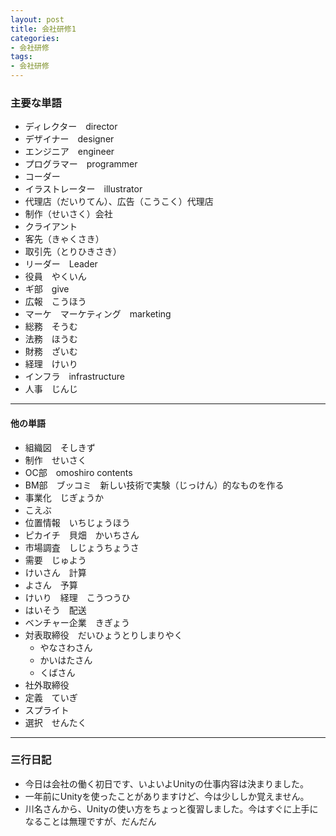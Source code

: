 ```yaml
---
layout: post
title: 会社研修1
categories:
- 会社研修
tags:
- 会社研修
---
```

### 主要な単語
* ディレクター　director
* デザイナー　designer
* エンジニア　engineer
* プログラマー　programmer
* コーダー　
* イラストレーター　illustrator
* 代理店（だいりてん）、広告（こうこく）代理店
* 制作（せいさく）会社
* クライアント
* 客先（きゃくさき）
* 取引先（とりひきさき）
* リーダー　Leader
* 役員　やくいん
* ギ部　give
* 広報　こうほう
* マーケ　マーケティング　marketing
* 総務　そうむ
* 法務　ほうむ
* 財務　ざいむ
* 経理　けいり
* インフラ　infrastructure
* 人事　じんじ
---

#### 他の単語
* 組織図　そしきず
* 制作　せいさく
* OC部　omoshiro contents
* BM部　ブッコミ　新しい技術で実験（じっけん）的なものを作る　
* 事業化　じぎょうか
* こえぶ　
* 位置情報　いちじょうほう
* ピカイチ　貝畑　かいちさん
* 市場調査　しじょうちょうさ
* 需要　じゅよう
* けいさん　計算
* よさん　予算
* けいり　経理　こうつうひ　
* はいそう　配送
* ベンチャー企業　きぎょう
* 対表取締役　だいひょうとりしまりやく　
	* やなさわさん
	* かいはたさん
	* くばさん
* 社外取締役
* 定義　ていぎ
* スプライト
* 選択　せんたく
---

### 三行日記
* 今日は会社の働く初日です、いよいよUnityの仕事内容は決まりました。
* 一年前にUnityを使ったことがありますけど、今は少ししか覚えません。
* 川名さんから、Unityの使い方をちょっと復習しました。今はすぐに上手になることは無理ですが、だんだん



